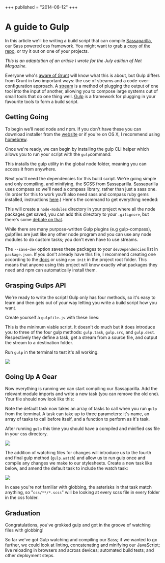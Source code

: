 +++
published = "2014–06–12"
+++

# A guide to Gulp

In this article we'll be writing a build script that can compile
[Sassaparilla](http://sass.fffunction.co/), our Sass powered css framework. You
might want to [grab a copy of the
repo](https://github.com/fffunction/sassaparilla), or try it out on one of your
projects.

*This is an adaptation of an article I wrote for the July edition of Net
Magazine.*

Everyone who's [aware of
Grunt](http://24ways.org/2013/grunt-is-not-weird-and-hard/) will know what this
is about, but Gulp differs from Grunt in two important ways: the use of streams
and a code-over-configuration approach. A
[stream](http://maxogden.com/node-streams.html) is a method of plugging the
output of one tool into the input of another, allowing you to compose large
systems out of small tools that do one thing well. [Gulp](http://gulpjs.com/) is
a framework for plugging in your favourite tools to form a build script.

## Getting Going

To begin we'll need node and npm. If you don't have these you can download
installer from the [website](http://nodejs.org/) or if you're on OS X, I
recommend using [homebrew](http://brew.sh/).

Once we're ready, we can begin by installing the gulp CLI helper which allows
you to run your script with the `gulp`command:

This installs the gulp utility in the global node folder, meaning you can access
it from anywhere.

Next you'll need the dependencies for this build script. We're going simple and
only compiling, and minifying, the SCSS from Sassaparilla. Sassaparilla uses
compass so we'll need a compass library, rather than just a sass one. (In order
for this to work you'll also need sass and compass ruby gems installed,
instructions [here](http://compass-style.org/install/).) Here's the command to
get everything needed:

This will create a `node-modules` directory in your project where all the node
packages get saved, you can add this directory to your `.gitignore`, but there's
some [debate on
that](http://addyosmani.com/blog/checking-in-front-end-dependencies/).

While there are many purpose-written Gulp plugins (e.g gulp-compass), gulpfiles
are just like any other node program and you can use any node modules to do
custom tasks; you don't even have to use streams.

The `--save-dev` option saves these packages to your `devDependencies` list in
`package.json`. If you don't already have this file, I recommend creating one
according to the [docs](https://www.npmjs.org/doc/json.html) or using `npm init`
in the project root folder. This means that anyone using this project will know
exactly what packages they need and npm can automatically install them.

## Grasping Gulps API

We're ready to write the script! Gulp only has four methods, so it's easy to
learn and then gets out of your way letting you write a build script how you
want.

Create yourself a `gulpfile.js` with these lines:

This is the minimum viable script. It doesn't do much but it does introduce you
to three of the four gulp methods: `gulp.task`, `gulp.src`, and `gulp.dest`.
Respectively they define a task, get a stream from a source file, and output the
stream to a destination folder.

Run `gulp` in the terminal to test it's all working.

![](/img/guide-to-gulp-1.gif)

## Going Up A Gear

Now everything is running we can start compiling our Sassaparilla. Add the
relevant module imports and write a new task (you can remove the old one). Your
file should now look like this:

Note the default task now takes an array of tasks to call when you run `gulp`
from the terminal. A task can take up to three parameters: it's name, an array
of tasks to call before itself, and a function to perform as it's task.

After running `gulp` this time you should have a compiled and minified css file
in your css directory.

![](/img/guide-to-gulp-2.gif)

The addition of watching files for changes will introduce us to the fourth and
final gulp method (`gulp.watch`) and allow us to run gulp once and compile any
changes we make to our stylesheets. Create a new task like below, and amend the
default task to include the watch task:

![](/img/guide-to-gulp-3.gif)

In case you're not familiar with globbing, the asterisks in that task match
anything, so "`css/**/*.scss`" will be looking at every scss file in every
folder in the css folder.

## Graduation

Congratulations, you've grokked gulp and got in the groove of watching files
with globbing!

So far we've got Gulp watching and compiling our Sass; if we wanted to go
further, we could look at linting, concatenating and minifying our JavaScript;
live reloading in browsers and across devices; automated build tests; and other
deployment steps.

